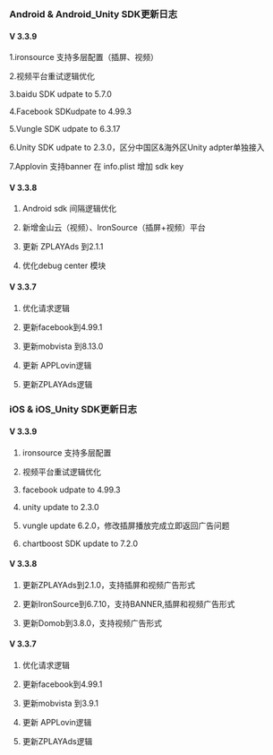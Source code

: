 ###  Android & Android_Unity SDK更新日志

#### V 3.3.9

1.ironsource 支持多层配置（插屏、视频）

2.视频平台重试逻辑优化 

3.baidu SDK udpate to 5.7.0

4.Facebook SDKudpate to 4.99.3

5.Vungle SDK udpate to 6.3.17

6.Unity SDK udpate to 2.3.0，区分中国区&海外区Unity adpter单独接入

7.Applovin 支持banner 在 info.plist 增加 sdk key


#### V 3.3.8

1. Android sdk 间隔逻辑优化

2. 新增金山云（视频）、IronSource（插屏+视频）平台

3. 更新  ZPLAYAds 到2.1.1

4. 优化debug center 模块



#### V 3.3.7
1. 优化请求逻辑

2. 更新facebook到4.99.1

3. 更新mobvista 到8.13.0

4. 更新 APPLovin逻辑

5. 更新ZPLAYAds逻辑


###  iOS  & iOS_Unity  SDK更新日志
#### V 3.3.9

1. ironsource 支持多层配置

2. 视频平台重试逻辑优化

3. facebook udpate to 4.99.3

4. unity update to 2.3.0

5. vungle update 6.2.0，修改插屏播放完成立即返回广告问题

6. chartboost SDK update to 7.2.0


#### V 3.3.8
1. 更新ZPLAYAds到2.1.0，支持插屏和视频广告形式

2. 更新IronSource到6.7.10，支持BANNER,插屏和视频广告形式

3. 更新Domob到3.8.0，支持视频广告形式




#### V 3.3.7
1. 优化请求逻辑

2. 更新facebook到4.99.1

3. 更新mobvista 到3.9.1

4. 更新 APPLovin逻辑

5. 更新ZPLAYAds逻辑




